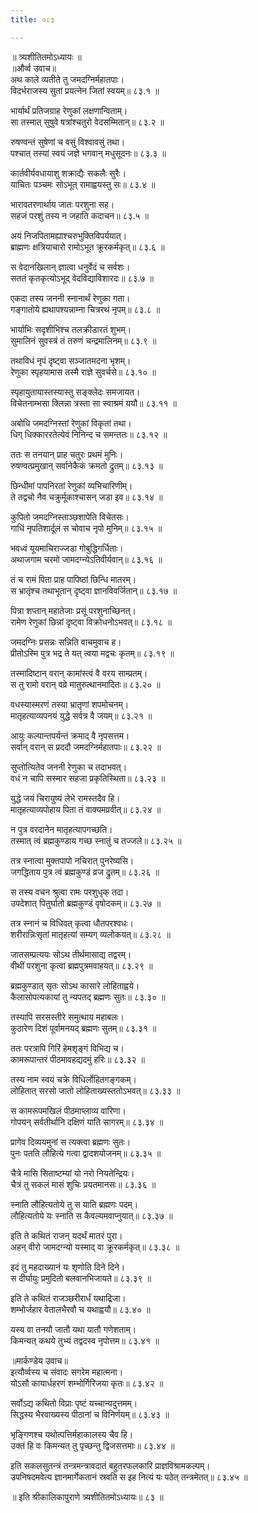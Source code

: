 ```yaml
---
title: ०८३

---
```

॥ त्र्यशीतितमोऽध्यायः ॥  
॥और्व्व उवाच॥  
अथ काले व्यतीते तु जमदग्निर्महातपाः।  
विदर्भराजस्य सुतां प्रयत्नेन जितां स्वयम्॥ ८३.१ ॥  
  
भार्यार्थं प्रतिजग्राह रेणुकां लक्षणान्विताम्।  
सा तस्मात् सुषुवे षत्रांश्चतुरो वेदसम्मितान्॥ ८३.२ ॥  
  
रुषण्वन्तं सुषेणां च वसुं विश्वावसुं तथा।  
पश्चात् तस्यां स्वयं जज्ञे भगवान् मधुसूदनः॥ ८३.३ ॥  
  
कार्तवीर्यवधायाशु शक्राद्यैः सकलैः सुरैः।  
याचितः पञ्चमः सोऽभूत् रामाह्वयस्तु सः॥ ८३.४ ॥  
  
भारावतरणार्थाय जातः परशुना सह।  
सहजं परशुं तस्य न जहाति कदाचन॥ ८३.५ ॥  
  
अयं निजपितामह्याश्चरुभुक्तिविपर्ययात्।  
ब्राह्मणः क्षत्रियाचारो रामोऽभूत क्रूरकर्मकृत्॥ ८३.६ ॥  
  
स वेदानखिलान् ज्ञात्वा धनुर्वेदं च सर्वशः।  
सततं कृतकृत्योऽभूद् वेदविद्याविशारदः॥ ८३.७ ॥  
  
एकदा तस्य जननी स्नानार्थं रेणुका गता।  
गङ्गातोये ह्यथापश्यन्नाम्ना चित्ररथं नृपम्॥ ८३.८ ॥  
  
भार्याभिः सदृशीभिश्च तलक्रीडारतं शुभम्।  
सुमालिनं सुवस्त्रं तं तरुणं चन्द्रमालिनम्॥ ८३.९ ॥  
  
तथाविधं नृपं दृष्ट्वा सञ्जातमदना भृशम्।  
रेणुका स्पृहयामास तस्मै राज्ञे सुवर्चसे॥ ८३.१० ॥  
  
स्पृहायुतायास्तस्यास्तु सङ्क्लेदः समजायत।  
विचेतनाम्भसा क्लिन्ना त्रस्ता सा स्वाश्रमं ययौ॥ ८३.११ ॥  
  
अबोधि जमदग्निस्तां रेणुकां विकृतां तथा।  
धिग् धिक्काररतेत्येवं निनिन्द च समन्ततः॥ ८३.१२ ॥  
  
ततः स तनयान् प्राह चतुरः प्रथमं मुनिः।  
रुषण्वत्प्रमुखान् सर्वानेकैकं क्रमतो द्रुतम्॥ ८३.१३ ॥  
  
छिन्धीमां पापनिरतां रेणुकां व्यभिचारिणीम्।  
ते तद्वचो नैव चक्रुर्मूकाश्चासन् जडा इव॥ ८३.१४ ॥  
  
कुपितो जमदग्निस्ताञ्छशापेति विचेतसः।  
गाधिं नृपतिशार्दूलं स चोवाच नृपो मुनिम्॥ ८३.१५ ॥  
  
भवध्वं यूयमाचिराज्जडा गोबुद्धिगर्धिताः।  
अथाजगाम चरमो जामदग्न्येऽतिवीर्यवान्॥ ८३.१६ ॥  
  
तं च रामं पिता प्राह पापिष्ठां छिन्धि मातरम्।  
स भ्रातृंश्च तथाभूतान् दृष्ट्वा ज्ञानविवर्जितान्॥ ८३.१७ ॥  
  
पित्रा शप्तान् महातेजाः प्रसूं परशुनाच्छिनत्।  
रामेण रेणुकां छिन्नां दृष्ट्वा विक्रोधनोऽभवत्॥ ८३.१८ ॥  
  
जमदग्निः प्रसन्नः सन्निति वाचमुवाच ह।  
प्रीतोऽस्मि पुत्र भद्र ते यत् त्वया मद्वचः कृतम्॥ ८३.१९ ॥  
  
तस्मादिष्टान् वरान् कामांस्त्वं वै वरय साम्प्रतम्।  
स तु रामो वरान् वव्रे मातुरुत्थानमादितः॥ ८३.२० ॥  
  
वधस्यास्मरणं तस्या भ्रातृणां शपमोचनम्।  
मातृहत्याव्यपनयं युद्धे सर्वत्र वै जयम्॥ ८३.२१ ॥  
  
आयुः कल्पान्तपर्यन्तं क्रमाद् वै नृपसत्तम।  
सर्वान् वरान् स प्रददौ जमदग्निर्महातपाः॥ ८३.२२ ॥  
  
सुप्तोत्यितेव जननी रेणुका च तदाभवत्।  
वधं न चापि सस्मार सहजा प्रकृतिस्थिता॥ ८३.२३ ॥  
  
युद्धे जयं चिरायुष्यं लेभे रामस्तदैव हि।  
मातृहत्याव्यपोहाय पिता तं वाक्यमव्रवीत्॥ ८३.२४ ॥  
  
न पुत्र वरदानेन मातृहत्यापगच्छति।  
तस्मात् त्वं ब्रह्मकुण्डाय गच्छ स्नातुं च तज्जले॥ ८३.२५ ॥  
  
तत्र स्नात्वा मुक्तपापो नचिरात् पुनरेष्यसि।  
जगद्धिताय पुत्र त्वं ब्रह्मकुण्डं व्रज द्रुतम्॥ ८३.२६ ॥  
  
स तस्य वचन श्रुत्वा रामः परशुधृक् तदा।  
उपदेशात् पितुर्घातो ब्रह्मकुण्डं वृषोदकम्॥ ८३.२७ ॥  
  
तत्र स्नानं च विधिवत् कृत्वा धौतपरश्वधः।  
शरीरान्निःसृतां मातृहत्यां सम्यग् व्यलोकयत्॥ ८३.२८ ॥  
  
जातसम्प्रत्ययः सोऽथ तीर्थमासाद्य तद्वरम्।  
वीथीं परशुना कृत्वा ब्रह्मपुत्रमवाहयत्॥ ८३.२९ ॥  
  
ब्रह्मकुण्डात् सृतः सोऽथ कासारे लोहिताह्वये।  
कैलासोपत्यकायां तु न्यपतद् ब्रह्मणः सुतः॥ ८३.३० ॥  
  
तस्यापि सरसस्तीरे समुत्थाय महाबलः।  
कुठारेण दिशं पूर्वामनयद् ब्रह्मणः सुतम्॥ ८३.३१ ॥  
  
ततः परत्रापि गिरिं हेमशृङ्गं विभिद्य च।  
कामरूपान्तरं पीठमावहद्यदमुं हरिः॥ ८३.३२ ॥  
  
तस्य नाम स्वयं चक्रे विधिर्लोहितगङ्गकम्।  
लोहितात् सरसो जातो लोहिताख्यस्ततोऽभवत्॥ ८३.३३ ॥  
  
स कामरूपमखिलं पीठमाप्लाव्य वारिणा।  
गोपयन् सर्वतीर्थानि दक्षिणं याति सागरम्॥ ८३.३४ ॥  
  
प्रागेव दिव्ययमुनां स त्यक्त्वा ब्रह्मणः सुतः।  
पुनः पतति लौहित्ये गत्वा द्वादशयोजनम्॥ ८३.३५ ॥  
  
चैत्रे मासि सिताष्टम्यां यो नरो नियतेन्द्रियः।  
चैत्रं तु सकलं मासं शुचिः प्रयतमानसः॥ ८३.३६ ॥  
  
स्नाति लौहित्यतोये तु स याति ब्रह्मणः पदम्।  
लौहित्यतोये यः स्नाति स कैवल्यमवाप्नुयात्॥ ८३.३७ ॥  
  
इति ते कथितं राजन् यदर्थं मातरं पुरा।  
अहन् वीरो जामदग्न्यो यस्माद् वा क्रूरकर्मकृत्॥ ८३.३८ ॥  
  
इदं तु महदाख्यानं यः शृणोति दिने दिने।  
स दीर्घायुः प्रमुदितो बलवानभिजायते॥ ८३.३९ ॥  
  
इति ते कथितं राजञ्छरीरार्धं यथाद्रिजा।  
शम्भोर्जहार वेतालभैरवौ च यथाह्वयौ॥ ८३.४० ॥  
  
यस्य वा तनयौ जातौ यथा यातौ गणेशताम्।  
किमन्यत् कथये तुभ्यं तद्वदस्व नृपोत्तम॥ ८३.४१ ॥  
  
॥मार्कण्डेय उवाच॥  
इत्यौर्व्वस्य च संवादः सगरेम महात्मना।  
योऽसौ कायार्धहरणं शम्भोर्गिरिजया कृतः॥ ८३.४२ ॥  
  
सर्वोऽद्य कथितो विप्राः पृष्टं यच्चान्यदुत्तमम्।  
सिद्धस्य भैरवाख्यस्य पीठानां च विनिर्णयम्॥ ८३.४३ ॥  
  
भृङ्गिणश्च यथोत्पत्तिर्महाकालस्य चैव हि।  
उक्तं हि वः किमन्यत् तु पृच्छन्तु द्विजसत्तमाः॥ ८३.४४ ॥  
  
इति सकलसुतन्त्रं तन्त्रमन्त्रावदातं बहुतरफलकारि प्राज्ञविश्रामकल्पम्।  
उपनिषदमवेत्य ज्ञानमार्गेकतानं स्रवति स इह नित्यं यः पठेत् तन्त्रमेतत्॥ ८३.४५ ॥  
  
॥ इति श्रीकालिकापुराणे त्र्यशीतितमोऽध्यायः॥ ८३ ॥